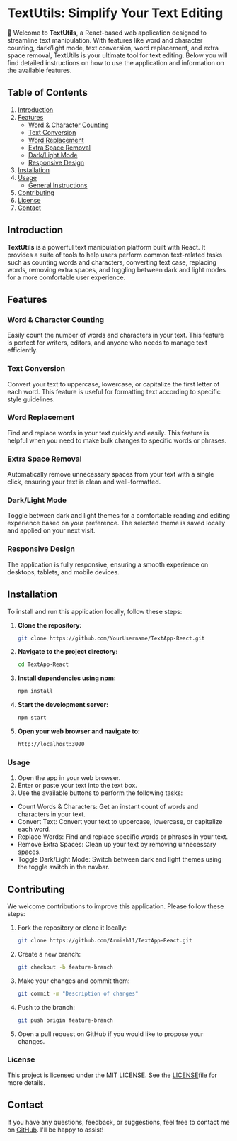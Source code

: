 # TextUtils: Simplify Your Text Editing

📄 Welcome to **TextUtils**, a React-based web application designed to streamline text manipulation. With features like word and character counting, dark/light mode, text conversion, word replacement, and extra space removal, TextUtils is your ultimate tool for text editing. Below you will find detailed instructions on how to use the application and information on the available features.

## Table of Contents

1. [Introduction](#introduction)
2. [Features](#features)
   - [Word & Character Counting](#word--character-counting)
   - [Text Conversion](#text-conversion)
   - [Word Replacement](#word-replacement)
   - [Extra Space Removal](#extra-space-removal)
   - [Dark/Light Mode](#darklight-mode)
   - [Responsive Design](#responsive-design)
3. [Installation](#installation)
4. [Usage](#usage)
   - [General Instructions](#general-instructions)
5. [Contributing](#contributing)
6. [License](#license)
7. [Contact](#contact)

## Introduction

**TextUtils** is a powerful text manipulation platform built with React. It provides a suite of tools to help users perform common text-related tasks such as counting words and characters, converting text case, replacing words, removing extra spaces, and toggling between dark and light modes for a more comfortable user experience.

## Features

### Word & Character Counting

Easily count the number of words and characters in your text. This feature is perfect for writers, editors, and anyone who needs to manage text efficiently.

### Text Conversion

Convert your text to uppercase, lowercase, or capitalize the first letter of each word. This feature is useful for formatting text according to specific style guidelines.

### Word Replacement

Find and replace words in your text quickly and easily. This feature is helpful when you need to make bulk changes to specific words or phrases.

### Extra Space Removal

Automatically remove unnecessary spaces from your text with a single click, ensuring your text is clean and well-formatted.

### Dark/Light Mode

Toggle between dark and light themes for a comfortable reading and editing experience based on your preference. The selected theme is saved locally and applied on your next visit.

### Responsive Design

The application is fully responsive, ensuring a smooth experience on desktops, tablets, and mobile devices.

## Installation

To install and run this application locally, follow these steps:

1. **Clone the repository:**

   ```bash
   git clone https://github.com/YourUsername/TextApp-React.git

2. **Navigate to the project directory:**
   ```bash
   cd TextApp-React
   ```
3. **Install dependencies using npm:**
   ```bash
   npm install
   ```
4. **Start the development server:**
   ```bash
   npm start
   ```
5. **Open your web browser and navigate to:**
   ```bash
   http://localhost:3000
   ```
###   Usage
1. Open the app in your web browser.
2. Enter or paste your text into the text box.
3. Use the available buttons to perform the following tasks:
- Count Words & Characters: Get an instant count of words and characters in your text.
- Convert Text: Convert your text to uppercase, lowercase, or capitalize each word.
- Replace Words: Find and replace specific words or phrases in your text.
- Remove Extra Spaces: Clean up your text by removing unnecessary spaces.
- Toggle Dark/Light Mode: Switch between dark and light themes using the toggle switch in the navbar.


## Contributing

We welcome contributions to improve this application. Please follow these steps:

1. Fork the repository or clone it locally:
   ```bash
   git clone https://github.com/Armish11/TextApp-React.git
   ```
2. Create a new branch:
   ```bash
   git checkout -b feature-branch
   ```
3. Make your changes and commit them:
   ```bash
   git commit -m "Description of changes"
   ```
4. Push to the branch:
   ```bash
   git push origin feature-branch
   ```
5. Open a pull request on GitHub if you would like to propose your changes.


### License
This project is licensed under the MIT LICENSE. See the [LICENSE](./LICENSE)file for more details.

## Contact

If you have any questions, feedback, or suggestions, feel free to contact me on [GitHub](https://github.com/Armish11). I'll be happy to assist!



